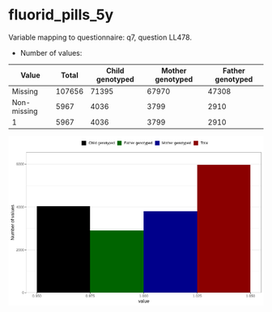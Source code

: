 # fluorid_pills_5y
Variable mapping to questionnaire: q7, question LL478.
- Number of values:

| Value | Total | Child genotyped | Mother genotyped | Father genotyped |
| ----- | ----- | --------------- | ---------------- | ---------------- |
| Missing | 107656 | 71395 | 67970 | 47308 |
| Non-missing | 5967 | 4036 | 3799 | 2910 |
| 1 | 5967 | 4036 | 3799 | 2910 |



![](fluorid_pills_5y_n.png)



